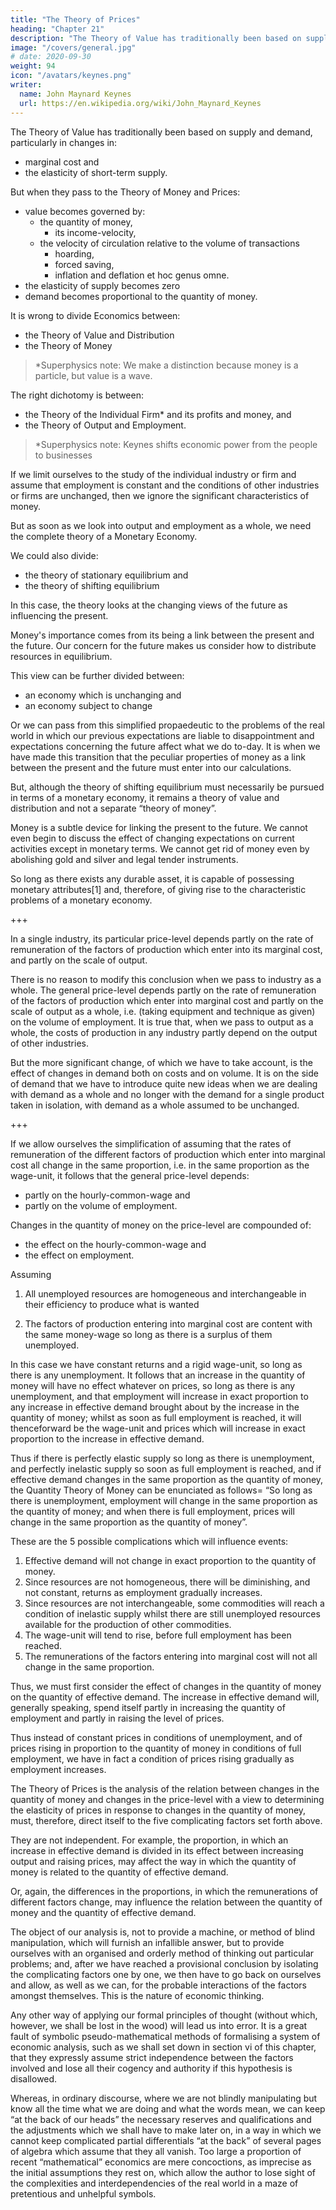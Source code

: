 ```yaml
---
title: "The Theory of Prices"
heading: "Chapter 21"
description: "The Theory of Value has traditionally been based on supply and demand, in changes in marginal cost and the elasticity of short-period supply"
image: "/covers/general.jpg"
# date: 2020-09-30
weight: 94
icon: "/avatars/keynes.png"
writer:
  name: John Maynard Keynes
  url: https://en.wikipedia.org/wiki/John_Maynard_Keynes
---
```



The Theory of Value has traditionally been based on supply and demand, particularly in changes in:
- marginal cost and
- the elasticity of short-term supply.

But when they pass to the Theory of Money and Prices:
- value becomes governed by: 
  - the quantity of money, 
    - its income-velocity,
  - the velocity of circulation relative to the volume of transactions
    - hoarding,
    - forced saving, 
    - inflation and deflation et hoc genus omne.
- the elasticity of supply becomes zero
- demand becomes proportional to the quantity of money. 

<!-- We get lost and do not know what route or journey connects them. -->

<!-- Little attempt is made to relate these vaguer phrases to our former notions of the elasticities of supply and demand. -->
<!-- The foregoing chapters aimed to bring the theory of prices closer with the theory of value.  -->

It is wrong to divide Economics between:
- the Theory of Value and Distribution
- the Theory of Money

> *Superphysics note: We make a distinction because money is a particle, but value is a wave.



The right dichotomy is between:
- the Theory of the Individual Firm* and its profits and money, and 
- the Theory of Output and Employment. 

> *Superphysics note: Keynes shifts economic power from the people to businesses



If we limit ourselves to the study of the individual industry or firm and assume that employment is constant and the conditions of other industries or firms are unchanged, then we ignore the significant characteristics of money.

But as soon as we look into output and employment as a whole, we need the complete theory of a Monetary Economy.

We could also divide:
- the theory of stationary equilibrium and
- the theory of shifting equilibrium

In this case, the theory looks at the changing views of the future as influencing the present. 

Money's importance comes from its being a link between the present and the future.  Our concern for the future makes us consider how to distribute resources in equilibrium.

This view can be further divided between:
- an economy which is unchanging and
- an economy subject to change
<!-- where all things are foreseen from the beginning -->

Or we can pass from this simplified propaedeutic to the problems of the real world in which our previous expectations are liable to disappointment and expectations concerning the future affect what we do to-day. It is when we have made this transition that the peculiar properties of money as a link between the present and the future must enter into our calculations. 

But, although the theory of shifting equilibrium must necessarily be pursued in terms of a monetary economy, it remains a theory of value and distribution and not a separate “theory of money”. 

Money is a subtle device for linking the present to the future. We cannot even begin to discuss the effect of changing expectations on current activities except in monetary terms. We cannot get rid of money even by abolishing gold and silver and legal tender instruments. 

So long as there exists any durable asset, it is capable of possessing monetary attributes[1] and, therefore, of giving rise to the characteristic problems of a monetary economy.

+++

In a single industry, its particular price-level depends partly on the rate of remuneration of the factors of production which enter into its marginal cost, and partly on the scale of output. 

There is no reason to modify this conclusion when we pass to industry as a whole. The general price-level depends partly on the rate of remuneration of the factors of production which enter into marginal cost and partly on the scale of output as a whole, i.e. (taking equipment and technique as given) on the volume of employment. It is true that, when we pass to output as a whole, the costs of production in any industry partly depend on the output of other industries. 

But the more significant change, of which we have to take account, is the effect of changes in demand both on costs and on volume. It is on the side of demand that we have to introduce quite new ideas when we are dealing with demand as a whole and no longer with the demand for a single product taken in isolation, with demand as a whole assumed to be unchanged.

+++

If we allow ourselves the simplification of assuming that the rates of remuneration of the different factors of production which enter into marginal cost all change in the same proportion, i.e. in the same proportion as the wage-unit, it follows that the general price-level <!-- (taking equipment and technique as given) --> depends:
- partly on the <!-- wage-unit --> hourly-common-wage and
- partly on the volume of employment. 


Changes in the quantity of money on the price-level are compounded of:
- the effect on the hourly-common-wage <!-- wage-unit --> and
- the effect on employment.

Assuming

1. All unemployed resources are homogeneous and interchangeable in their efficiency to produce what is wanted

2. The factors of production entering into marginal cost are content with the same money-wage so long as there is a surplus of them unemployed. 

In this case we have constant returns and a rigid wage-unit, so long as there is any unemployment. It follows that an increase in the quantity of money will have no effect whatever on prices, so long as there is any unemployment, and that employment will increase in exact proportion to any increase in effective demand brought about by the increase in the quantity of money; whilst as soon as full employment is reached, it will thenceforward be the wage-unit and prices which will increase in exact proportion to the increase in effective demand. 

Thus if there is perfectly elastic supply so long as there is unemployment, and perfectly inelastic supply so soon as full employment is reached, and if effective demand changes in the same proportion as the quantity of money, the Quantity Theory of Money can be enunciated as follows= “So long as there is unemployment, employment will change in the same proportion as the quantity of money; and when there is full employment, prices will change in the same proportion as the quantity of money”.

<!-- Having, however, satisfied tradition by introducing a sufficient number of simplifying assumptions to enable us to enunciate a Quantity Theory of Money, let us now consider the  -->

These are the 5 possible complications which will influence events:

1. Effective demand will not change in exact proportion to the quantity of money.
2. Since resources are not homogeneous, there will be diminishing, and not constant, returns as employment gradually increases.
3. Since resources are not interchangeable, some commodities will reach a condition of inelastic supply whilst there are still unemployed resources available for the production of other commodities.
4. The wage-unit will tend to rise, before full employment has been reached.
5. The remunerations of the factors entering into marginal cost will not all change in the same proportion.

Thus, we must first consider the effect of changes in the quantity of money on the quantity of effective demand. The increase in effective demand will, generally speaking, spend itself partly in increasing the quantity of employment and partly in raising the level of prices. 

Thus instead of constant prices in conditions of unemployment, and of prices rising in proportion to the quantity of money in conditions of full employment, we have in fact a condition of prices rising gradually as employment increases. 

The Theory of Prices is the analysis of the relation between changes in the quantity of money and changes in the price-level with a view to determining the elasticity of prices in response to changes in the quantity of money, must, therefore, direct itself to the five complicating factors set forth above.

<!-- We will consider each of them in turn. But this procedure must not be allowed to lead us into supposing that they are, strictly speaking,  -->
They are not independent. For example, the proportion, in which an increase in effective demand is divided in its effect between increasing output and raising prices, may affect the way in which the quantity of money is related to the quantity of effective demand. 

Or, again, the differences in the proportions, in which the remunerations of different factors change, may influence the relation between the quantity of money and the quantity of effective demand. 

The object of our analysis is, not to provide a machine, or method of blind manipulation, which will furnish an infallible answer, but to provide ourselves with an organised and orderly method of thinking out particular problems; and, after we have reached a provisional conclusion by isolating the complicating factors one by one, we then have to go back on ourselves and allow, as well as we can, for the probable interactions of the factors amongst themselves. This is the nature of economic thinking. 

Any other way of applying our formal principles of thought (without which, however, we shall be lost in the wood) will lead us into error. It is a great fault of symbolic pseudo-mathematical methods of formalising a system of economic analysis, such as we shall set down in section vi of this chapter, that they expressly assume strict independence between the factors involved and lose all their cogency and authority if this hypothesis is disallowed. 

Whereas, in ordinary discourse, where we are not blindly manipulating but know all the time what we are doing and what the words mean, we can keep “at the back of our heads” the necessary reserves and qualifications and the adjustments which we shall have to make later on, in a way in which we cannot keep complicated partial differentials “at the back” of several pages of algebra which assume that they all vanish. Too large a proportion of recent “mathematical” economics are mere concoctions, as imprecise as the initial assumptions they rest on, which allow the author to lose sight of the complexities and interdependencies of the real world in a maze of pretentious and unhelpful symbols.


